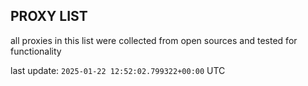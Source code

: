 ## PROXY LIST

all proxies in this list were collected from open sources and tested for functionality

last update: `2025-01-22 12:52:02.799322+00:00` UTC